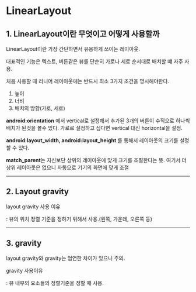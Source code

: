# LinearLayout

## 1. LinearLayout이란 무엇이고 어떻게 사용할까

LinearLayout이란 가장 간단하면서 유용하게 쓰이는 레이아웃.

대표적인 기능은 텍스트, 버튼같은 뷰를 단순히 가로나 세로 순서대로 배치할 떄 자주 사용.

처음 사용할 때 리니어 레이아웃에는 반드시 최소 3가지 조건을 명시해야한다.

1. 높이
2. 너비
3. 배치의 방향(가로, 세로)

**android:orientation** 에서 vertical로 설정해서 추가된 3개의 버튼이 수직으로 하나씩 배치가 된것을 볼수 있다. 가로로 설정하고 싶다면 vertical 대신 horizontal을 설정.

**android:layout_width, android:layout_height** 를 통해서 레이아웃의 크기를 설정할 수 있다.

**match_parent**는 자신보단 상위의 레이아웃에 맞게 크기를 조절한다는 뜻. 여기서 더 상위 레이아웃은 없으니 자동으로 기기의 화면에 맞게 조절

------

## 2. Layout gravity

layout gravity 사용 이유

: 뷰의 위치 정렬 기준을 정하기 위해서 사용.(왼쪽, 가운데, 오른쪽 등)

------

## 3. gravity

layout gravity와 gravity는 엄연한 차이가 있으니 주의.

gravity 사용이유

: 뷰 내부의 요소들의 정렬기준을 정할 때 사용.
